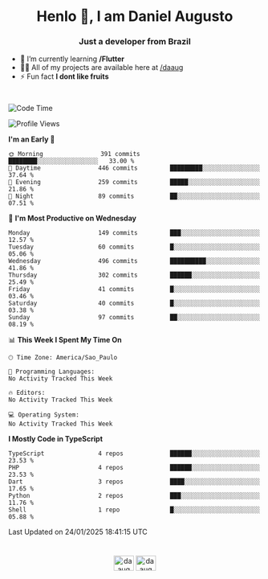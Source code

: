 <h1 align="center">Henlo 👋, I am Daniel Augusto</h1>
<h3 align="center">Just a developer from Brazil</h3>

- 🌱 I’m currently learning **/Flutter**
- 👨‍💻 All of my projects are available here at [/daaug](https://github.com/daaug)
- ⚡ Fun fact **I dont like fruits** 
<h1></h1>

<!--START_SECTION:waka-->
![Code Time](http://img.shields.io/badge/Code%20Time-37%20hrs%2017%20mins-blue)

![Profile Views](http://img.shields.io/badge/Profile%20Views-0-blue)

**I'm an Early 🐤** 

```text
🌞 Morning                391 commits         ████████░░░░░░░░░░░░░░░░░   33.00 % 
🌆 Daytime                446 commits         █████████░░░░░░░░░░░░░░░░   37.64 % 
🌃 Evening                259 commits         █████░░░░░░░░░░░░░░░░░░░░   21.86 % 
🌙 Night                  89 commits          ██░░░░░░░░░░░░░░░░░░░░░░░   07.51 % 
```
📅 **I'm Most Productive on Wednesday** 

```text
Monday                   149 commits         ███░░░░░░░░░░░░░░░░░░░░░░   12.57 % 
Tuesday                  60 commits          █░░░░░░░░░░░░░░░░░░░░░░░░   05.06 % 
Wednesday                496 commits         ██████████░░░░░░░░░░░░░░░   41.86 % 
Thursday                 302 commits         ██████░░░░░░░░░░░░░░░░░░░   25.49 % 
Friday                   41 commits          █░░░░░░░░░░░░░░░░░░░░░░░░   03.46 % 
Saturday                 40 commits          █░░░░░░░░░░░░░░░░░░░░░░░░   03.38 % 
Sunday                   97 commits          ██░░░░░░░░░░░░░░░░░░░░░░░   08.19 % 
```


📊 **This Week I Spent My Time On** 

```text
🕑︎ Time Zone: America/Sao_Paulo

💬 Programming Languages: 
No Activity Tracked This Week

🔥 Editors: 
No Activity Tracked This Week

💻 Operating System: 
No Activity Tracked This Week
```

**I Mostly Code in TypeScript** 

```text
TypeScript               4 repos             ██████░░░░░░░░░░░░░░░░░░░   23.53 % 
PHP                      4 repos             ██████░░░░░░░░░░░░░░░░░░░   23.53 % 
Dart                     3 repos             ████░░░░░░░░░░░░░░░░░░░░░   17.65 % 
Python                   2 repos             ███░░░░░░░░░░░░░░░░░░░░░░   11.76 % 
Shell                    1 repo              █░░░░░░░░░░░░░░░░░░░░░░░░   05.88 % 
```




 Last Updated on 24/01/2025 18:41:15 UTC
<!--END_SECTION:waka-->

<h1></h1>
<p align="center">
<a href="https://linkedin.com/in/daaug" target="blank"><img align="center" src="https://raw.githubusercontent.com/rahuldkjain/github-profile-readme-generator/master/src/images/icons/Social/linked-in-alt.svg" alt="daaug" height="30" width="40" /></a> 
<a href="https://www.hackerrank.com/daaug" target="blank"><img align="center" src="https://raw.githubusercontent.com/rahuldkjain/github-profile-readme-generator/master/src/images/icons/Social/hackerrank.svg" alt="daaug" height="30" width="40" /></a>
</p>
